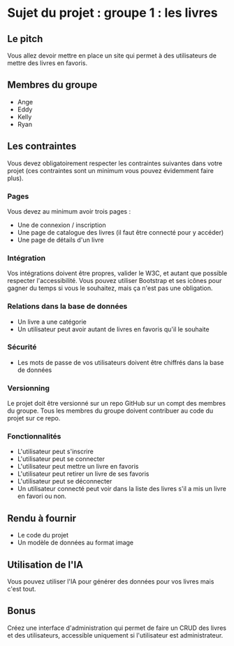 # Sujet du projet : groupe 1 : les livres

## Le pitch

Vous allez devoir mettre en place un site qui permet à des utilisateurs de mettre des livres en favoris.

## Membres du groupe

- Ange
- Eddy
- Kelly
- Ryan

## Les contraintes

Vous devez obligatoirement respecter les contraintes suivantes dans votre projet (ces contraintes sont un minimum vous pouvez évidemment faire plus).

### Pages

Vous devez au minimum avoir trois pages :

- Une de connexion / inscription
- Une page de catalogue des livres (il faut être connecté pour y accéder)
- Une page de détails d'un livre

### Intégration

Vos intégrations doivent être propres, valider le W3C, et autant que possible respecter l'accessibilité.
Vous pouvez utiliser Bootstrap et ses icônes pour gagner du temps si vous le souhaitez, mais ça n'est pas une obligation.

### Relations dans la base de données

- Un livre a une catégorie
- Un utilisateur peut avoir autant de livres en favoris qu'il le souhaite

### Sécurité

- Les mots de passe de vos utilisateurs doivent être chiffrés dans la base de données

### Versionning

Le projet doit être versionné sur un repo GitHub sur un compt des membres du groupe.
Tous les membres du groupe doivent contribuer au code du projet sur ce repo.

### Fonctionnalités

- L'utilisateur peut s'inscrire
- L'utilisateur peut se connecter
- L'utilisateur peut mettre un livre en favoris
- L'utilisateur peut retirer un livre de ses favoris
- L'utilisateur peut se déconnecter
- Un utilisateur connecté peut voir dans la liste des livres s'il a mis un livre en favori ou non.

## Rendu à fournir

- Le code du projet
- Un modèle de données au format image

## Utilisation de l'IA

Vous pouvez utiliser l'IA pour générer des données pour vos livres mais c'est tout.

## Bonus

Créez une interface d'administration qui permet de faire un CRUD des livres et des utilisateurs, accessible uniquement si l'utilisateur est administrateur.